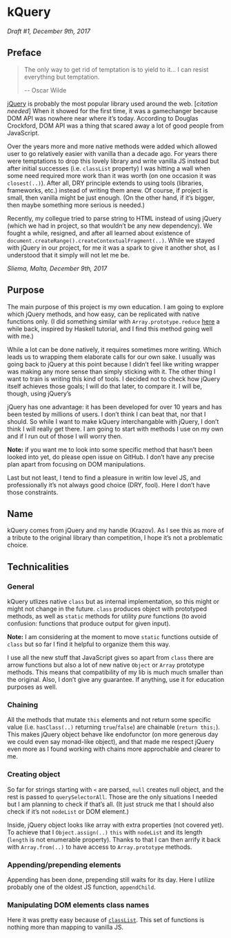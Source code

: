 # kQuery

_Draft #1, December 9th, 2017_

## Preface

>The only way to get rid of temptation is to yield to it... I can resist everything but temptation.
>
>-- Oscar Wilde

[jQuery](https://github.com/jquery/jquery) is probably the most popular library used around the web. [_citation needed_] When it showed for the first time, it was a gamechanger because DOM API was nowhere near where it’s today. According to Douglas Crockford, DOM API was a thing that scared away a lot of good people from JavaScript.

Over the years more and more native methods were added which allowed user to go relatively easier with vanilla than a decade ago. For years there were temptations to drop this lovely library and write vanilla JS instead but after initial successes (i.e. `classList` property) I was hitting a wall when some need required more work than it was worth (on one occasion it was `closest(..)`). After all, DRY principle extends to using tools (libraries, frameworks, etc.) instead of writing them anew. Of course, if project is small, then vanilla might be just enough. (On the other hand, if it’s bigger, then maybe something more serious is needed.)

Recently, my collegue tried to parse string to HTML instead of using jQuery (which we had in project, so that wouldn’t be any new dependency). We fought a while, resigned, and after all learned about existence of `document.createRange().createContextualFragment(..)`. While we stayed with jQuery in our project, for me it was a spark to give it another shot, as I understood that it simply will not let me be.

_Sliema, Malta, December 9th, 2017_

## Purpose

The main purpose of this project is my own education. I am going to explore which jQuery methods, and how easy, can be replicated with native functions only. (I did something similar with `Array.prototype.reduce` [here](https://medium.com/@Krazov/reduce-everything-a6f142f74eb1) a while back, inspired by Haskell tutorial, and I find this method going well with me.)

While a lot can be done natively, it requires sometimes more writing. Which leads us to wrapping them elaborate calls for our own sake. I usually was going back to jQuery at this point because I didn’t feel like writing wrapper was making any more sense than simply sticking with it. The other thing I want to train is writing this kind of tools. I decided not to check how jQuery itself achieves those goals; I will do that later, to compare it. I will be, though, using jQuery’s

jQuery has one advantage: it has been developed for over 10 years and has been tested by millions of users. I don’t think I can beat that, nor that I should. So while I want to make kQuery interchangable with jQuery, I don’t think I will really get there. I am going to start with methods I use on my own and if I run out of those I will worry then.

**Note:** if you want me to look into some specific method that hasn’t been looked into yet, do please open issue on GitHub. I don’t have any precise plan apart from focusing on DOM manipulations.

Last but not least, I tend to find a pleasure in writin low level JS, and professionally it’s not always good choice (DRY, fool). Here I don’t have those constraints.

## Name

kQuery comes from jQuery and my handle (Krazov). As I see this as more of a tribute to the original library than competition, I hope it’s not a problematic choice.

## Technicalities

### General

kQuery utlizes native `class` but as internal implementation, so this might or might not change in the future. `class` produces object with prototyped methods, as well as `static` methods for utility _pure_ functions (to avoid confusion: functions that produce output for given input).

**Note:** I am considering at the moment to move `static` functions outside of `class` but so far I find it helpful to organize them this way.

I use all the new stuff that JavaScript gives so apart from `class` there are arrow functions but also a lot of new native `Object` or `Array` prototype methods. This means that compatibility of my lib is much much smaller than the original. Also, I don’t give any guarantee. If anything, use it for education purposes as well.

### Chaining

All the methods that mutate `this` elements and not return some specific value (i.e. `hasClass(..)` returning `true`/`false`) are chainable (`return this;`). This makes jQuery object behave like endofunctor (on more generous day we could even say monad-like object), and that made me respect jQuery even more as I found working with chains more approchable and clearer to me.

### Creating object

So far for strings starting with `<` are parsed, `null` creates null object, and the rest is passed to `querySelectorAll`. Those are the only situations I needed but I am planning to check if that’s all. (It just struck me that I should also check if it’s not `nodeList` or DOM element.)

Inside, jQuery object looks like array with extra properties (not covered yet). To achieve that I `Object.assign(..)` `this` with `nodeList` and its length (`length` is not enumerable property). Thanks to that I can then arrify it back with `Array.from(..)` to have access to `Array.prototype` methods.

### Appending/prepending elements

Appending has been done, prepending still waits for its day. Here I utilize probably one of the oldest JS function, `appendChild`.

### Manipulating DOM elements class names

Here it was pretty easy because of [`classList`](https://developer.mozilla.org/en-US/docs/Web/API/Element/classList). This set of functions is nothing more than mapping to vanilla JS.